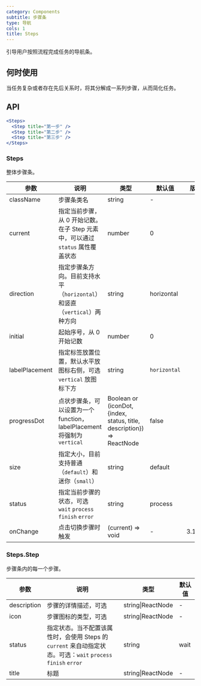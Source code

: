 ```yaml
---
category: Components
subtitle: 步骤条
type: 导航
cols: 1
title: Steps
---
```


引导用户按照流程完成任务的导航条。

## 何时使用

当任务复杂或者存在先后关系时，将其分解成一系列步骤，从而简化任务。

## API

```jsx
<Steps>
  <Step title="第一步" />
  <Step title="第二步" />
  <Step title="第三步" />
</Steps>
```

### Steps

整体步骤条。

| 参数 | 说明 | 类型 | 默认值 | 版本 |
| --- | --- | --- | --- | --- |
| className | 步骤条类名 | string | - |  |
| current | 指定当前步骤，从 0 开始记数。在子 Step 元素中，可以通过 `status` 属性覆盖状态 | number | 0 |  |
| direction | 指定步骤条方向。目前支持水平（`horizontal`）和竖直（`vertical`）两种方向 | string | horizontal |  |
| initial | 起始序号，从 0 开始记数 | number | 0 |  |
| labelPlacement | 指定标签放置位置，默认水平放图标右侧，可选 `vertical` 放图标下方 | string | `horizontal` |  |
| progressDot | 点状步骤条，可以设置为一个 function，labelPlacement 将强制为 `vertical` | Boolean or (iconDot, {index, status, title, description}) => ReactNode | false |  |
| size | 指定大小，目前支持普通（`default`）和迷你（`small`） | string | default |  |
| status | 指定当前步骤的状态，可选 `wait` `process` `finish` `error` | string | process |  |
| onChange | 点击切换步骤时触发 | (current) => void | - | 3.19.0 |

### Steps.Step

步骤条内的每一个步骤。

| 参数 | 说明 | 类型 | 默认值 |
| --- | --- | --- | --- |
| description | 步骤的详情描述，可选 | string\|ReactNode | - |
| icon | 步骤图标的类型，可选 | string\|ReactNode | - |
| status | 指定状态。当不配置该属性时，会使用 Steps 的 `current` 来自动指定状态。可选：`wait` `process` `finish` `error` | string | wait |
| title | 标题 | string\|ReactNode | - |
